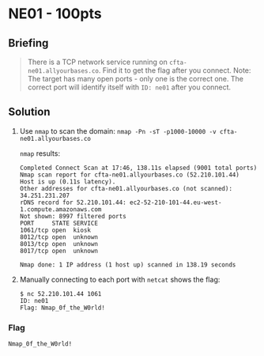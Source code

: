 # NE01 - 100pts

## Briefing

> There is a TCP network service running on `cfta-ne01.allyourbases.co`. Find it to get the flag after you connect. Note: The target has many open ports - only one is the correct one. The correct port will identify itself with `ID: ne01` after you connect.


## Solution

1. Use `nmap` to scan the domain: `nmap -Pn -sT -p1000-10000 -v cfta-ne01.allyourbases.co`

    `nmap` results:

    ```
    Completed Connect Scan at 17:46, 138.11s elapsed (9001 total ports)
    Nmap scan report for cfta-ne01.allyourbases.co (52.210.101.44)
    Host is up (0.11s latency).
    Other addresses for cfta-ne01.allyourbases.co (not scanned): 34.251.231.207
    rDNS record for 52.210.101.44: ec2-52-210-101-44.eu-west-1.compute.amazonaws.com
    Not shown: 8997 filtered ports
    PORT     STATE SERVICE
    1061/tcp open  kiosk
    8012/tcp open  unknown
    8013/tcp open  unknown
    8017/tcp open  unknown

    Nmap done: 1 IP address (1 host up) scanned in 138.19 seconds
    ```

2. Manually connecting to each port with `netcat` shows the flag:

    ```
    $ nc 52.210.101.44 1061
    ID: ne01
    Flag: Nmap_0f_the_W0rld!
    ```

### Flag

`Nmap_0f_the_W0rld!`
